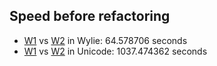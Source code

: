 ## Speed before refactoring

- [W1](https://github.com/OpenPecha/pycollatex/blob/master/tests/data/t1_W1_wylie.txt) vs [W2](https://github.com/OpenPecha/pycollatex/blob/master/tests/data/t1_W2_wylie.txt) in Wylie: 64.578706 seconds
- [W1](https://github.com/OpenPecha/pycollatex/blob/master/tests/data/t1_W1_unicode.txt) vs [W2](https://github.com/OpenPecha/pycollatex/blob/master/tests/data/t1_W2_unicode.txt) in Unicode: 1037.474362 seconds
